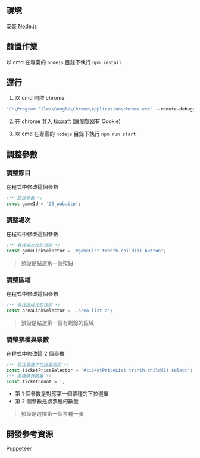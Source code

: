## 環境

安裝 [Node.js](https://nodejs.org/zh-tw/download)

## 前置作業

以 cmd 在專案的 `nodejs` 目錄下執行 `npm install`

## 運行

1. 以 cmd 開啟 chrome
``` cmd
"C:\Program Files\Google\Chrome\Application\chrome.exe" --remote-debugging-port=9222 --no-first-run --no-default-browser-check
```

2. 在 chrome 登入 [tixcraft](https://tixcraft.com/) (讓瀏覽器有 Cookie)

3. 以 cmd 在專案的 `nodejs` 目錄下執行 `npm run start`

## 調整參數

### 調整節目

在程式中修改這個參數
``` js
/** 節目參數 */
const gameId = '25_wubaitp';
```

### 調整場次

在程式中修改這個參數
``` js
/** 尋找場次按鈕規則 */
const gameLinkSelector = '#gameList tr:nth-child(1) button';
```
> 預設是點選第一個按鈕

### 調整區域

在程式中修改這個參數
``` js
/** 尋找區域按鈕規則 */
const areaLinkSelector = '.area-list a';
```
> 預設是點選第一個有剩餘的區域

### 調整票種與票數

在程式中修改這 2 個參數
``` js
/** 尋找票種下拉選單規則 */
const ticketPriceSelector = '#ticketPriceList tr:nth-child(1) select';
/** 票種購買數量 */
const ticketCount = 1;
```
- 第 1 個參數是對應第一個票種的下拉選單
- 第 2 個參數是該票種的數量
> 預設是選擇第一個票種一張

## 開發參考資源

[Puppeteer](https://pptr.dev/)